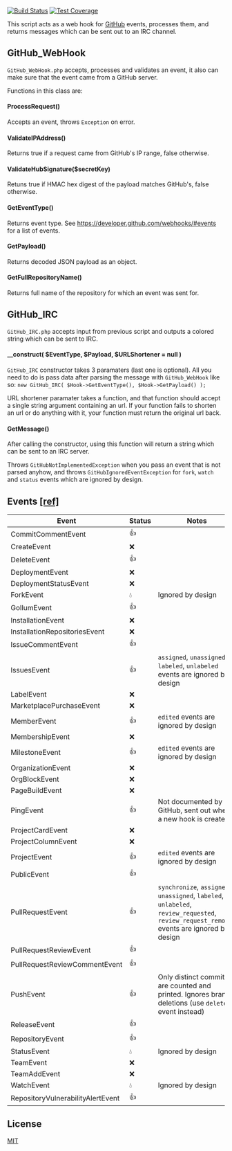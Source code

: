 [![Build Status](https://img.shields.io/travis/com/xPaw/GitHub-WebHook.svg?style=flat-square)](https://travis-ci.com/xPaw/GitHub-WebHook)
[![Test Coverage](https://api.codeclimate.com/v1/badges/cb8ee1256a2a74830db2/test_coverage)](https://codeclimate.com/github/xPaw/GitHub-WebHook/test_coverage)

This script acts as a web hook for [GitHub](https://github.com/) events, processes them,
and returns messages which can be sent out to an IRC channel.

## GitHub_WebHook
`GitHub_WebHook.php` accepts, processes and validates an event,
it also can make sure that the event came from a GitHub server.

Functions in this class are:

#### ProcessRequest()
Accepts an event, throws `Exception` on error.

#### ValidateIPAddress()
Returns true if a request came from GitHub's IP range, false otherwise.

#### ValidateHubSignature($secretKey)
Retuns true if HMAC hex digest of the payload matches GitHub's, false otherwise.

#### GetEventType()
Returns event type.
See https://developer.github.com/webhooks/#events for a list of events.

#### GetPayload()
Returns decoded JSON payload as an object.

#### GetFullRepositoryName()
Returns full name of the repository for which an event was sent for.

## GitHub_IRC
`GitHub_IRC.php` accepts input from previous script and outputs
a colored string which can be sent to IRC.

#### __construct( $EventType, $Payload, $URLShortener = null )
`GitHub_IRC` constructor takes 3 paramaters (last one is optional).
All you need to do is pass data after parsing the message with `GitHub_WebHook`
like so: `new GitHub_IRC( $Hook->GetEventType(), $Hook->GetPayload() );`

URL shortener paramater takes a function, and that function should accept
a single string argument containing an url. If your function fails to
shorten an url or do anything with it, your function must return the
original url back.

#### GetMessage()
After calling the constructor, using this function will return
a string which can be sent to an IRC server.

Throws `GitHubNotImplementedException` when you pass an event that
is not parsed anyhow, and throws `GitHubIgnoredEventException` for
`fork`, `watch` and `status` events which are ignored by design.

## Events [\[ref\]](https://developer.github.com/v3/activity/events/types/)

Event                         | Status | Notes
----------------------------- | ------ | -----
CommitCommentEvent            | :+1: |
CreateEvent                   | :x: |
DeleteEvent                   | :+1: |
DeploymentEvent               | :x: |
DeploymentStatusEvent         | :x: |
ForkEvent                     | :droplet: | Ignored by design
GollumEvent                   | :+1: |
InstallationEvent             | :x: |
InstallationRepositoriesEvent | :x: |
IssueCommentEvent             | :+1: |
IssuesEvent                   | :+1: | `assigned`, `unassigned`, `labeled`, `unlabeled` events are ignored by design
LabelEvent                    | :x: |
MarketplacePurchaseEvent      | :x: |
MemberEvent                   | :+1: | `edited` events are ignored by design
MembershipEvent               | :x: |
MilestoneEvent                | :+1: | `edited` events are ignored by design
OrganizationEvent             | :x: |
OrgBlockEvent                 | :x: |
PageBuildEvent                | :x: |
PingEvent                     | :+1: | Not documented by GitHub, sent out when a new hook is created
ProjectCardEvent              | :x: |
ProjectColumnEvent            | :x: |
ProjectEvent                  | :+1: | `edited` events are ignored by design
PublicEvent                   | :+1: |
PullRequestEvent              | :+1: | `synchronize`, `assigned`, `unassigned`, `labeled`, `unlabeled`, `review_requested`, `review_request_removed` events are ignored by design
PullRequestReviewEvent        | :+1: |
PullRequestReviewCommentEvent | :+1: |
PushEvent                     | :+1: | Only distinct commits are counted and printed. Ignores branch deletions (use `delete` event instead)
ReleaseEvent                  | :+1: |
RepositoryEvent               | :+1: |
StatusEvent                   | :droplet: | Ignored by design
TeamEvent                     | :x: |
TeamAddEvent                  | :x: |
WatchEvent                    | :droplet: | Ignored by design
RepositoryVulnerabilityAlertEvent | :+1: |

## License
[MIT](LICENSE)

